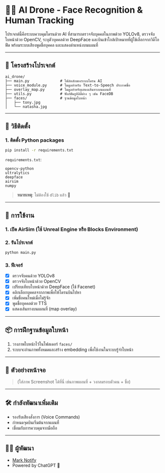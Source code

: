 # 🧠🚁 AI Drone - Face Recognition & Human Tracking

โปรเจกต์นี้คือระบบควบคุมโดรนด้วย AI ที่สามารถตรวจจับบุคคลในภาพด้วย YOLOv8, ตรวจจับใบหน้าด้วย OpenCV, ระบุตัวบุคคลด้วย DeepFace และบินเข้าใกล้เป้าหมายที่ผู้ใช้เลือกจากวิดีโอฟีด พร้อมระบบเสียงพูดชื่อบุคคล และแสดงตำแหน่งบนแผนที่

---

## 📁 โครงสร้างโปรเจกต์

```
ai_drone/
├── main.py              # ไฟล์หลักของระบบโดรน AI
├── voice_module.py      # โมดูลสำหรับ Text-to-Speech ประกาศชื่อ
├── overlay_map.py       # โมดูลสำหรับแสดงเส้นทางบนแผนที่
├── utils.py             # ฟังก์ชันยูทิลิตี้ต่าง ๆ เช่น FaceDB
├── faces/               # ฐานข้อมูลใบหน้า
│   ├── tony.jpg
│   └── natasha.jpg
```

---

## 🔧 วิธีติดตั้ง

### 1. ติดตั้ง Python packages

```bash
pip install -r requirements.txt
```

`requirements.txt`:

```
opencv-python
ultralytics
deepface
airsim
numpy
```

> **หมายเหตุ**: ไม่ต้องใช้ `dlib` แล้ว 🎉

---

## 🚀 การใช้งาน

### 1. เปิด AirSim (ใช้ Unreal Engine หรือ Blocks Environment)

### 2. รันโปรเจกต์

```bash
python main.py
```

### 3. ฟีเจอร์

- [x] ตรวจจับคนด้วย YOLOv8
- [x] ตรวจจับใบหน้าด้วย OpenCV
- [x] เปรียบเทียบใบหน้าด้วย DeepFace (ใช้ Facenet)
- [x] คลิกเลือกบุคคลจากภาพเพื่อให้โดรนบินไปหา
- [x] เพิ่มชื่อคนใหม่เมื่อไม่รู้จัก
- [x] พูดชื่อบุคคลด้วย TTS
- [x] แสดงเส้นทางบนแผนที่ (map overlay)

---

## 📦 การฝึกฐานข้อมูลใบหน้า

1. วางภาพใบหน้าไว้ในโฟลเดอร์ `faces/`
2. ระบบจะอ่านภาพทั้งหมดและสร้าง embedding เพื่อใช้งานในระบบรู้จำใบหน้า

---

## 📸 ตัวอย่างหน้าจอ

> (ใส่ภาพ Screenshot ได้ที่นี่ เช่นภาพแผนที่ + วงกลมรอบตัวคน + ชื่อ)

---

## 🛠 กำลังพัฒนาเพิ่มเติม

- รองรับเสียงสั่งการ (Voice Commands)
- กำหนดจุดบินเริ่มต้นจากแผนที่
- เชื่อมกับการควบคุมจากมือถือ

---

## 👨‍💻 ผู้พัฒนา

- [Mark Notify](https://github.com/Mark-Notify)
- Powered by ChatGPT 🤖